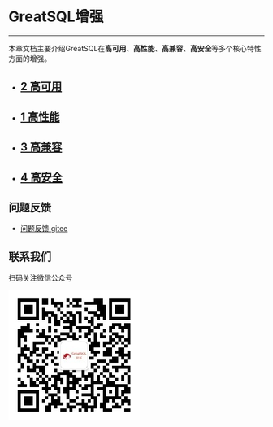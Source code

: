 # GreatSQL增强
---

本章文档主要介绍GreatSQL在**高可用**、**高性能**、**高兼容**、**高安全**等多个核心特性方面的增强。

- ## [2 高可用](./5-2-ha.md)
- ## [1 高性能](./5-1-highperf.md)
- ## [3 高兼容](./5-3-easyuse.md)
- ## [4 高安全](./5-4-security.md)

**问题反馈**
---
- [问题反馈 gitee](https://gitee.com/GreatSQL/GreatSQL-Manual/issues)


**联系我们**
---

扫码关注微信公众号

![greatsql-wx](/greatsql-wx.jpg)
